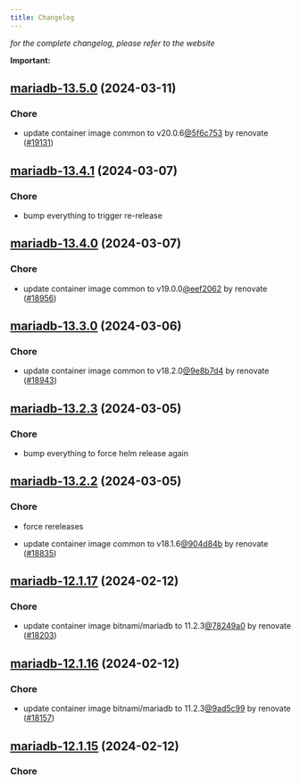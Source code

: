 ```yaml
---
title: Changelog
---
```



*for the complete changelog, please refer to the website*

**Important:**


## [mariadb-13.5.0](https://github.com/truecharts/charts/compare/mariadb-13.4.1...mariadb-13.5.0) (2024-03-11)

### Chore



- update container image common to v20.0.6[@5f6c753](https://github.com/5f6c753) by renovate ([#19131](https://github.com/truecharts/charts/issues/19131))


## [mariadb-13.4.1](https://github.com/truecharts/charts/compare/mariadb-13.4.0...mariadb-13.4.1) (2024-03-07)

### Chore



- bump everything to trigger re-release


## [mariadb-13.4.0](https://github.com/truecharts/charts/compare/mariadb-13.3.0...mariadb-13.4.0) (2024-03-07)

### Chore



- update container image common to v19.0.0[@eef2062](https://github.com/eef2062) by renovate ([#18956](https://github.com/truecharts/charts/issues/18956))


## [mariadb-13.3.0](https://github.com/truecharts/charts/compare/mariadb-13.2.3...mariadb-13.3.0) (2024-03-06)

### Chore



- update container image common to v18.2.0[@9e8b7d4](https://github.com/9e8b7d4) by renovate ([#18943](https://github.com/truecharts/charts/issues/18943))


## [mariadb-13.2.3](https://github.com/truecharts/charts/compare/mariadb-13.2.2...mariadb-13.2.3) (2024-03-05)

### Chore



- bump everything to force helm release again


## [mariadb-13.2.2](https://github.com/truecharts/charts/compare/mariadb-13.2.0...mariadb-13.2.2) (2024-03-05)

### Chore



- force rereleases

- update container image common to v18.1.6[@904d84b](https://github.com/904d84b) by renovate ([#18835](https://github.com/truecharts/charts/issues/18835))













## [mariadb-12.1.17](https://github.com/truecharts/charts/compare/mariadb-12.1.16...mariadb-12.1.17) (2024-02-12)

### Chore



- update container image bitnami/mariadb to 11.2.3[@78249a0](https://github.com/78249a0) by renovate ([#18203](https://github.com/truecharts/charts/issues/18203))


## [mariadb-12.1.16](https://github.com/truecharts/charts/compare/mariadb-12.1.15...mariadb-12.1.16) (2024-02-12)

### Chore



- update container image bitnami/mariadb to 11.2.3[@9ad5c99](https://github.com/9ad5c99) by renovate ([#18157](https://github.com/truecharts/charts/issues/18157))


## [mariadb-12.1.15](https://github.com/truecharts/charts/compare/mariadb-12.1.14...mariadb-12.1.15) (2024-02-12)

### Chore

